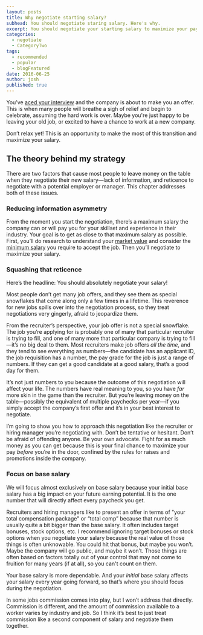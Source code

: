 ```yaml
---
layout: posts
title: Why negotiate starting salary?
subhead: You should negotiate staring salary. Here's why.
excerpt: You should negotiate your starting salary to maximize your pay when starting a new job. Here's why.
categories:
  - negotiate
  - CategoryTwo
tags:
  - recommended
  - popular
  - blogFeatured
date: 2016-06-25
author: josh
published: true
---
```

You’ve [aced your interview](/book/interview/) and the company is about to make you an offer. This is when many people will breathe a sigh of relief and begin to celebrate, assuming the hard work is over. Maybe you're just happy to be leaving your old job, or excited to have a chance to work at a new company. 

Don’t relax yet! This is an opportunity to make the most of this transition and maximize your salary. 

## The theory behind my strategy

There are two factors that cause most people to leave money on the table when they negotiate their new salary—lack of information, and reticence to negotiate with a potential employer or manager. This chapter addresses both of these issues.

### Reducing information asymmetry

From the moment you start the negotiation, there’s a maximum salary the company can or will pay you for your skillset and experience in their industry. Your goal is to get as close to that maximum salary as possible. First, you’ll do research to understand your [market value](/book/value/) and consider the [minimum salary](/book/negotiate/what-is-your-minimum-acceptable-salary/) you require to accept the job. Then you’ll negotiate to maximize your salary.

### Squashing that reticence

Here’s the headline: You should absolutely negotiate your salary!

Most people don’t get many job offers, and they see them as special snowflakes that come along only a few times in a lifetime. This reverence for new jobs spills over into the negotiation process, so they treat negotiations very gingerly, afraid to jeopardize them.

From the recruiter’s perspective, your job offer is not a special snowflake. The job you’re applying for is probably one of many that particular recruiter is trying to fill, and one of many more that particular company is trying to fill—it’s no big deal to them. Most recruiters make job offers *all the time*, and they tend to see everything as numbers—the candidate has an applicant ID, the job requisition has a number, the pay grade for the job is just a range of numbers. If they can get a good candidate at a good salary, that’s a good day for them.
 
It’s not just numbers to you because the outcome of this negotiation will affect your life. The numbers have real meaning to you, so you have *far* more skin in the game than the recruiter. But you’re leaving money on the table—possibly the equivalent of multiple paychecks per year—if you simply accept the company’s first offer and it’s in your best interest to negotiate.

I’m going to show you how to approach this negotiation like the recruiter or hiring manager you’re negotiating with. Don’t be tentative or hesitant. Don’t be afraid of offending anyone. Be your own advocate. Fight for as much money as you can get because this is your final chance to maximize your pay *before* you’re in the door, confined by the rules for raises and promotions inside the company.

### Focus on base salary

We will focus almost exclusively on base salary because your initial base salary has a big impact on your future earning potential. It is the one number that will directly affect every paycheck you get.

Recruiters and hiring managers like to present an offer in terms of "your total compensation package" or “total comp” because that number is usually quite a bit bigger than the base salary. It often includes target bonuses, stock options, etc. I recommend ignoring target bonuses or stock options when you negotiate your salary because the real value of those things is often unknowable. You could hit that bonus, but maybe you won’t. Maybe the company will go public, and maybe it won’t. Those things are often based on factors totally out of your control that may not come to fruition for many years (if at all), so you can't count on them. 

Your base salary is  more dependable. And your *initial* base salary affects your salary every year going forward, so that’s where you should focus during the negotiation.

In some jobs commission comes into play, but I won’t address that directly. Commission is different, and the amount of commission available to a worker varies by industry and job. So I think it’s best to just treat commission like a second component of salary and negotiate them together.

<div class="inline-ad hidden"></div>